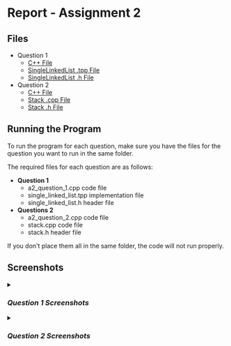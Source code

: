 # Report - Assignment 2

## Files
* Question 1
  * [C++ File](Question1/a2_question_1.cpp)
  * [SingleLinkedList .tpp File](Question1/single_linked_list.tpp)
  * [SingleLinkedList .h File](Question1/single_linked_list.h)
* Question 2
  * [C++ File](Question2/a2_question_2.cpp)
  * [Stack .cpp File](Question2/stack.cpp)
  * [Stack .h File](Question2/stack.h)

## Running the Program
To run the program for each question, make sure you have the files for the 
question you want to run in the same folder.

The required files for each question are as follows:
* **Question 1**
  * a2_question_1.cpp code file
  * single_linked_list.tpp implementation file
  * single_linked_list.h header file
* **Questions 2**
  * a2_question_2.cpp code file
  * stack.cpp code file
  * stack.h header file

If you don't place them all in the same folder, the code will not run properly.

## Screenshots

<details>
<summary><h3><i>Question 1 Screenshots</i></h3></summary>

### Singly Linked List Class
**Class Structure**<br>
![Code for the singly linked list class](/screenshots/Assignment2/Question1/class_Structure.png)

**Class Constructor**<br>
![Code for the singly linked list class constructor](/screenshots/Assignment2/Question1/class_Constructor.png)

**Class Destructor**<br>
![Code for the singly linked list class destructor](/screenshots/Assignment2/Question1/class_Destructor.png)

### Singly Linked List Functions
**push_front() function Code**<br>
![Code for push_front function](/screenshots/Assignment2/Question1/push_front_Code.png)

**push_back() function Code**<br>
![Code for push_back function](/screenshots/Assignment2/Question1/push_back_Code.png)

**pop_front() function Code**<br>
![Code for pop_front function](/screenshots/Assignment2/Question1/pop_front_Code.png)

**pop_back() function Code**<br>
![Code for pop_back function](/screenshots/Assignment2/Question1/pop_back_Code.png)

**front() function Code**<br>
![Code for front function](/screenshots/Assignment2/Question1/front_Code.png)

**back() function Code**<br>
![Code for back function](/screenshots/Assignment2/Question1/back_Code.png)

**empty() function Code**<br>
![Code for empty function](/screenshots/Assignment2/Question1/empty_Code.png)

**insert() function Code**<br>
![Code for insert function](/screenshots/Assignment2/Question1/insert_Code.png)

**remove() function Code**<br>
![Code for remove function](/screenshots/Assignment2/Question1/remove_Code.png)

**find() function Code**<br>
![Code for find function](/screenshots/Assignment2/Question1/find_Code.png)

### Singly Linked List Functions Test Output
![Output for test functions #1](/screenshots/Assignment2/Question1/test_Output_1.png)
![Output for test functions #2](/screenshots/Assignment2/Question1/test_Output_2.png)

</details>

<details>
<summary><h3><i>Question 2 Screenshots</i></h3></summary>

### Stack Class
**Class Structure**<br>
![Code for the stack class](/screenshots/Assignment2/Question2/class_Structure.png)

**Class Constructor**<br><br>
![Code for the stack class constructor](/screenshots/Assignment2/Question2/class_Constructor.png)

### Stack Functions
**isEmpty() function Code**<br>
![Code for isEmpty function](/screenshots/Assignment2/Question2/isEmpty_Code.png)

**push() function Code**<br>
![Code for push function](/screenshots/Assignment2/Question2/push_Code.png)

**pop() function Code**<br>
![Code for pop function](/screenshots/Assignment2/Question2/pop_Code.png)

**top() function Code**<br>
![Code for top function](/screenshots/Assignment2/Question2/top_Code.png)

**average() function Code**<br>
![Code for average function](/screenshots/Assignment2/Question2/average_Code.png)

</details>